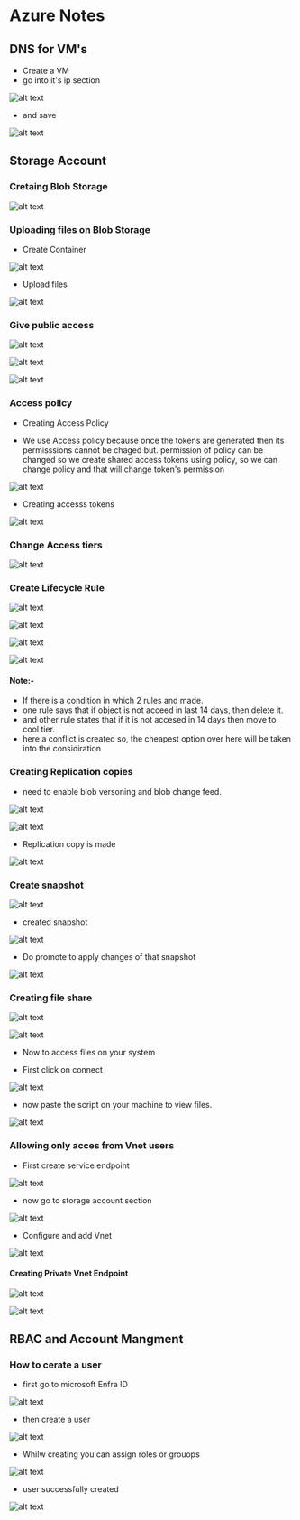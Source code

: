 # Azure Notes

## DNS for VM's

-   Create a VM
-   go into it's ip section

![alt text](image-16.png)

-   and save

![alt text](image-17.png)

## Storage Account

### Cretaing Blob Storage

![alt text](image-18.png)

### Uploading files on Blob Storage

-   Create Container

![alt text](image-19.png)

-   Upload files

![alt text](image-20.png)

### Give public access

![alt text](image-21.png)

![alt text](image-22.png)

![alt text](image-23.png)

### Access policy

-   Creating Access Policy

-   We use Access policy because once the tokens are generated then its permisssions cannot be chaged but. permission of policy can be changed so we create shared access tokens using policy, so we can change policy and that will change token's permission

![alt text](image-24.png)

-   Creating accesss tokens

![alt text](image-25.png)

### Change Access tiers

![alt text](image-26.png)

### Create Lifecycle Rule


![alt text](image-28.png)

![alt text](image-27.png)

![alt text](image-29.png)

![alt text](image-30.png)

#### Note:-

-   If there is a condition in which 2 rules and made. 
-   one rule says that if object is not acceed in last 14 days, then delete it.
-   and other rule states that if it is not accesed in 14 days then move to cool tier.
-   here a conflict is created so, the cheapest option over here will be taken into the considiration


### Creating Replication copies

-   need to enable blob versoning and blob change feed.

![alt text](image-31.png)

![alt text](image-32.png)

-   Replication copy is made

![alt text](image-33.png)


### Create snapshot

![alt text](image-34.png)

-   created snapshot

![alt text](image-35.png)

-   Do promote to apply changes of that snapshot

![alt text](image-36.png)

### Creating file share

![alt text](image-37.png)

![alt text](image-38.png)

-   Now to access files on your system

-   First click on connect 

![alt text](image-39.png)

-   now paste the script on your machine to view files.

![alt text](image-40.png)

### Allowing only acces from Vnet users

-   First create service endpoint

![alt text](image-41.png)

-   now go to storage account section

![alt text](image-42.png)

-   Configure and add Vnet

![alt text](image-43.png)

#### Creating Private Vnet Endpoint

![alt text](image-44.png)

![alt text](image-45.png)



## RBAC and Account Mangment

### How to cerate a user

-   first go to microsoft Enfra ID

![alt text](image-46.png)

-   then create a user

![alt text](image-47.png)

-   Whilw creating you can assign roles or grouops

![alt text](image-48.png)

-   user successfully created 

![alt text](image-49.png)
